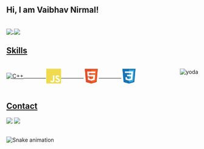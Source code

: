 ## Hi, I am Vaibhav Nirmal! 
</br>

 <div>
  <a href="https://github.com/Vaibhav0810">
   <img align="center" height="170" src="https://github-readme-stats.vercel.app/api/top-langs/?username=Vaibhav0810&layout=compact&langs_count=16&theme=dracula"/>
  <img align="center" src="https://github-readme-stats.vercel.app/api?username=Vaibhav0810&show_icons=true&theme=dracula&include_all_commits=true&count_private=true&hide=issues"/>
</div>
 
 ## Skills
<div style="display: inline_block"><br>
  <img height="40" align="center" alt="C++" height="30" width="40" src"https://drive.google.com/file/d/1oGMMj7dPiLHzKU3XGcK2u-DgFdtpGB_S/view"> 
 &nbsp;&nbsp;&nbsp;&nbsp;&nbsp;&nbsp;&nbsp;&nbsp;&nbsp;&nbsp;&nbsp;&nbsp;&nbsp;
  <img height="40" align="center" alt="Js" height="30" width="40" src="https://raw.githubusercontent.com/devicons/devicon/master/icons/javascript/javascript-plain.svg">
 &nbsp;&nbsp;&nbsp;&nbsp;&nbsp;&nbsp;&nbsp;&nbsp;&nbsp;&nbsp;&nbsp;&nbsp;&nbsp;
  
  <img height="40" align="center" alt="HTML" height="30" width="40" src="https://raw.githubusercontent.com/devicons/devicon/master/icons/html5/html5-original.svg">
 &nbsp;&nbsp;&nbsp;&nbsp;&nbsp;&nbsp;&nbsp;&nbsp;&nbsp;&nbsp;&nbsp;&nbsp;&nbsp;
  <img height="40" align="center" alt="CSS" height="30" width="40" src="https://raw.githubusercontent.com/devicons/devicon/master/icons/css3/css3-original.svg">
  <img align="right" height="180em" alt="yoda" src="https://media.giphy.com/media/l44Qqz6gO6JiVV3pu/giphy.gif">
</div>
  
</br>

## Contact 
<div> 
  <a href="https://www.linkedin.com/in/vaibhav-nirmal-665a641a5/" target="_blank"><img src="https://img.shields.io/badge/-LinkedIn-%230077B5?style=for-the-badge&logo=linkedin&logoColor=white" target="_blank"></a> 
  <a href = "mailto: nirmal.vaibhav08@gmail.com"><img src="https://img.shields.io/badge/-Gmail-%23333?style=for-the-badge&logo=gmail&logoColor=white" target="_blank"></a>
 </br>
</br>
 
  ![Snake animation](https://github.com/Vaibhav0810/Vaibhav0810/blob/output/github-contribution-grid-snake.svg)
 
</div>
